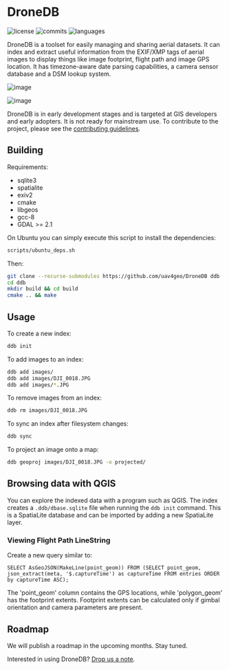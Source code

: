 # DroneDB

![license](https://img.shields.io/github/license/uav4geo/DroneDB) ![commits](https://img.shields.io/github/commit-activity/m/uav4geo/DroneDB) ![languages](https://img.shields.io/github/languages/top/uav4geo/DroneDB)

DroneDB is a toolset for easily managing and sharing aerial datasets. It can index and extract useful information from the EXIF/XMP tags of aerial images to display things like image footprint, flight path and image GPS location. It has timezone-aware date parsing capabilities, a camera sensor database and a DSM lookup system.

![image](https://user-images.githubusercontent.com/1951843/66138811-3dd5f800-e5cd-11e9-816d-a0efa39ccca5.png)

![image](https://user-images.githubusercontent.com/1951843/68077866-001de800-fda2-11e9-895f-b5840d9d047d.png)

DroneDB is in early development stages and is targeted at GIS developers and early adopters. It is not ready for mainstream use. To contribute to the project, please see the [contributing guidelines](CONTRIBUTING.md).

## Building

Requirements:
 * sqlite3
 * spatialite
 * exiv2
 * cmake
 * libgeos
 * gcc-8
 * GDAL >= 2.1
 
On Ubuntu you can simply execute this script to install the dependencies:

```bash
scripts/ubuntu_deps.sh
```

Then:

```bash
git clone --recurse-submodules https://github.com/uav4geo/DroneDB ddb
cd ddb
mkdir build && cd build
cmake .. && make
```

## Usage

To create a new index:

```bash
ddb init
```

To add images to an index:

```bash
ddb add images/
ddb add images/DJI_0018.JPG
ddb add images/*.JPG
```

To remove images from an index:

```bash
ddb rm images/DJI_0018.JPG
```

To sync an index after filesystem changes:

```bash
ddb sync
```

To project an image onto a map:

```bash
ddb geoproj images/DJI_0018.JPG -o projected/
```

## Browsing data with QGIS

You can explore the indexed data with a program such as QGIS. The index creates a `.ddb/dbase.sqlite` file when running the `ddb init` command. This is a SpatiaLite database and can be imported by adding a new SpatiaLite layer.

### Viewing Flight Path LineString

Create a new query similar to:

```
SELECT AsGeoJSON(MakeLine(point_geom)) FROM (SELECT point_geom, json_extract(meta, '$.captureTime') as captureTime FROM entries ORDER by captureTime ASC);
```

The 'point_geom' column contains the GPS locations, while 'polygon_geom' has the footprint extents. Footprint extents can be calculated only if gimbal orientation and camera parameters are present.

## Roadmap

We will publish a roadmap in the upcoming months. Stay tuned.

Interested in using DroneDB? [Drop us a note](https://uav4geo.com).
